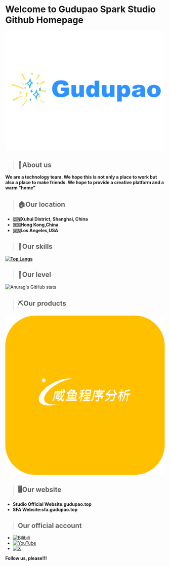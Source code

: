 # Welcome to Gudupao Spark Studio Github Homepage

![](https://github.com/Gudupao-Spark-Studio/.github/blob/main/picture/GudupaoLOGO4.png)

> ## **📖About us**

**We are a technology team. We hope this is not only a place to work but also a place to make friends. We hope to provide a creative platform and a warm "home"**

> ## **🏠Our location**

- **🇨🇳Xuhui District, Shanghai, China**
- **🇭🇰Hong Kong,China**
- **🇺🇸Los Angeles,USA**

> ## **📝Our skills**

**[![Top Langs](https://github-readme-stats.vercel.app/api/top-langs/?username=gudupao666&layout=compact)](https://github.com/gudupao666/gudupao)**

> ## **📶Our level**

![Anurag's GitHub stats](https://github-readme-stats.vercel.app/api?username=gudupao666&bg_color=30,e96443,904e95&title_color=fff&text_color=fff)

> ## **⛏️Our products**

![](https://github.com/Gudupao-Spark-Studio/.github/blob/main/picture/sfa.png)

> ## **🖥️Our website**

- **Studio Official Website:gudupao.top**
- **SFA Website:sfa.gudupao.top**

> ## **Our official account**

- [![Bilibili](https://img.shields.io/badge/bilibili-white?logo=bilibili)](https://space.bilibili.com/1016857888)
- [![YouTube](https://img.shields.io/badge/Youtube-red?logo=youtube)](https://www.youtube.com/@gudupaostudio)
- [![X](https://img.shields.io/badge/Twitter-black?logo=x)](https://twitter.com/GudupaoSpark)

**Follow us, please!!!**
